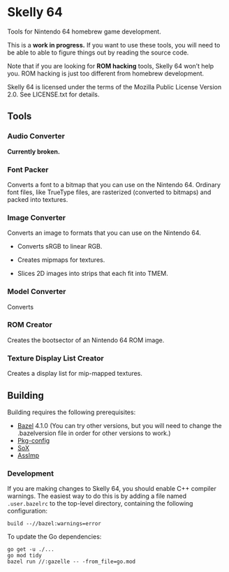 # Skelly 64

Tools for Nintendo 64 homebrew game development.

This is a **work in progress.** If you want to use these tools, you will need to be able to able to figure things out by reading the source code.

Note that if you are looking for **ROM hacking** tools, Skelly 64 won’t help you. ROM hacking is just too different from homebrew development.

Skelly 64 is licensed under the terms of the Mozilla Public License Version 2.0. See LICENSE.txt for details.

## Tools

### Audio Converter

**Currently broken.**

### Font Packer

Converts a font to a bitmap that you can use on the Nintendo 64. Ordinary font files, like TrueType files, are rasterized (converted to bitmaps) and packed into textures.

### Image Converter

Converts an image to formats that you can use on the Nintendo 64.

- Converts sRGB to linear RGB.

- Creates mipmaps for textures.

- Slices 2D images into strips that each fit into TMEM.

### Model Converter

Converts

### ROM Creator

Creates the bootsector of an Nintendo 64 ROM image.

### Texture Display List Creator

Creates a display list for mip-mapped textures.

## Building

Building requires the following prerequisites:

- [Bazel](https://bazel.build/) 4.1.0 (You can try other versions, but you will need to change the .bazelversion file in order for other versions to work.)
- [Pkg-config](https://www.freedesktop.org/wiki/Software/pkg-config/)
- [SoX](http://sox.sourceforge.net/)
- [AssImp](https://www.assimp.org/)

### Development

If you are making changes to Skelly 64, you should enable C++ compiler warnings. The easiest way to do this is by adding a file named `.user.bazelrc` to the top-level directory, containing the following configuration:

    build --//bazel:warnings=error

To update the Go dependencies:

    go get -u ./...
    go mod tidy
    bazel run //:gazelle -- -from_file=go.mod
